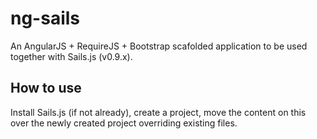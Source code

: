 ng-sails
========

An AngularJS + RequireJS + Bootstrap scafolded application to be used together with Sails.js (v0.9.x).

## How to use

Install Sails.js (if not already), create a project, move the content on this over the newly created project overriding existing files.
